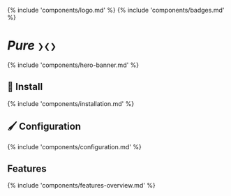 <!-- markdownlint-disable MD041 -->
{% include 'components/logo.md' %}
{% include 'components/badges.md' %}

# _Pure_  `❯❮❯`

{% include 'components/hero-banner.md' %}

## :rocket: Install

{% include 'components/installation.md' %}

## :paintbrush: Configuration

{% include 'components/configuration.md' %}

## Features

{% include 'components/features-overview.md' %}
